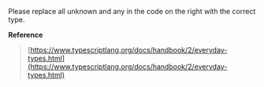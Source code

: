 Please replace all unknown and any in the code on the right with the correct type.

**Reference**

> [https://www.typescriptlang.org/docs/handbook/2/everyday-types.html](https://www.typescriptlang.org/docs/handbook/2/everyday-types.html)
